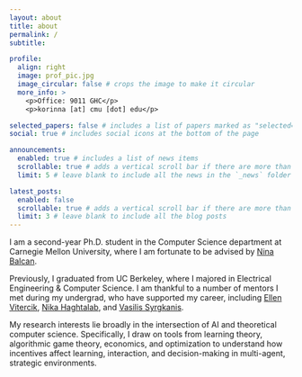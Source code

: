 ```yaml
---
layout: about
title: about
permalink: /
subtitle:

profile:
  align: right
  image: prof_pic.jpg
  image_circular: false # crops the image to make it circular
  more_info: >
    <p>Office: 9011 GHC</p>
    <p>korinna [at] cmu [dot] edu</p>

selected_papers: false # includes a list of papers marked as "selected={true}"
social: true # includes social icons at the bottom of the page

announcements:
  enabled: true # includes a list of news items
  scrollable: true # adds a vertical scroll bar if there are more than 3 news items
  limit: 5 # leave blank to include all the news in the `_news` folder

latest_posts:
  enabled: false
  scrollable: true # adds a vertical scroll bar if there are more than 3 new posts items
  limit: 3 # leave blank to include all the blog posts
---
```


I am a second-year Ph.D. student in the Computer Science department at Carnegie Mellon University, where I am fortunate to be advised by [Nina Balcan](https://www.cs.cmu.edu/~ninamf/).

Previously, I graduated from UC Berkeley, where I majored in Electrical Engineering & Computer Science. I am thankful to a number of mentors I met during my undergrad, who have supported my career, including [Ellen Vitercik](https://vitercik.github.io/), [Nika Haghtalab](https://people.eecs.berkeley.edu/~nika/), and [Vasilis Syrgkanis](https://vsyrgkanis.com/).

My research interests lie broadly in the intersection of AI and theoretical computer science. Specifically, I draw on tools from learning theory, algorithmic game theory, economics, and optimization to understand how incentives affect learning, interaction, and decision-making in multi-agent, strategic environments.

<!-- Write your biography here. Tell the world about yourself. Link to your favorite [subreddit](http://reddit.com). You can put a picture in, too. The code is already in, just name your picture `prof_pic.jpg` and put it in the `img/` folder.

Put your address / P.O. box / other info right below your picture. You can also disable any of these elements by editing `profile` property of the YAML header of your `_pages/about.md`. Edit `_bibliography/papers.bib` and Jekyll will render your [publications page](/al-folio/publications/) automatically.

Link to your social media connections, too. This theme is set up to use [Font Awesome icons](https://fontawesome.com/) and [Academicons](https://jpswalsh.github.io/academicons/), like the ones below. Add your Facebook, Twitter, LinkedIn, Google Scholar, or just disable all of them. -->
